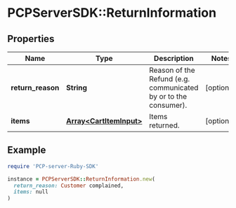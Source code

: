 # PCPServerSDK::ReturnInformation

## Properties

| Name | Type | Description | Notes |
| ---- | ---- | ----------- | ----- |
| **return_reason** | **String** | Reason of the Refund (e.g. communicated by or to the consumer). | [optional] |
| **items** | [**Array&lt;CartItemInput&gt;**](CartItemInput.md) | Items returned. | [optional] |

## Example

```ruby
require 'PCP-server-Ruby-SDK'

instance = PCPServerSDK::ReturnInformation.new(
  return_reason: Customer complained,
  items: null
)
```


